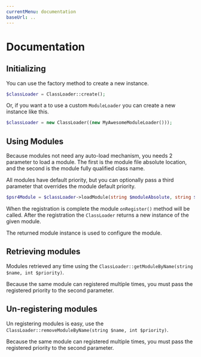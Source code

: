 ```yaml
---
currentMenu: documentation
baseUrl: ..
---
```


# Documentation

## Initializing

You can use the factory method to create a new instance.

```php
$classLoader = ClassLoader::create();
```

Or, if you want a to use a custom `ModuleLoader` you can create a new instance like this.

```php
$classLoader = new ClassLoader((new MyAwesomeModuleLoader()));
```

## Using Modules

Because modules not need any auto-load mechanism, you needs 2 parameter to load a module. The first is the module
file absolute location, and the second is the module fully qualified class name.

All modules have default priority, but you can optionally pass a third parameter that overrides the
module default priority.

```php
$psr4Module = $classLoader->loadModule(string $moduleAbsolute, string $moduleFqcn, int $priorityOverride);
```

When the registration is complete the module `onRegister()` method will be called. After the registration
the `ClassLoader` returns a new instance of the given module.

The returned module instance is used to configure the module.

## Retrieving modules

Modules retrieved any time using the `ClassLoader::getModuleByName(string $name, int $priority)`.

Because the same module can registered multiple times, you must pass the registered priority to the second parameter.

## Un-registering modules

Un registering modules is easy, use the `ClassLoader::removeModuleByName(string $name, int $priority)`.

Because the same module can registered multiple times, you must pass the registered priority to the second parameter.

